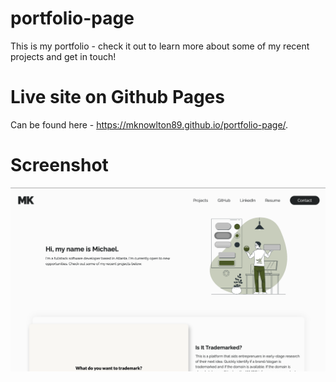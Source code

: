 # portfolio-page
This is my portfolio - check it out to learn more about some of my recent projects and get in touch!

# Live site on Github Pages
Can be found here - https://mknowlton89.github.io/portfolio-page/.

# Screenshot
<img src="assets/images/Screen Shot 2021-04-06 at 8.25.04 PM.png">
